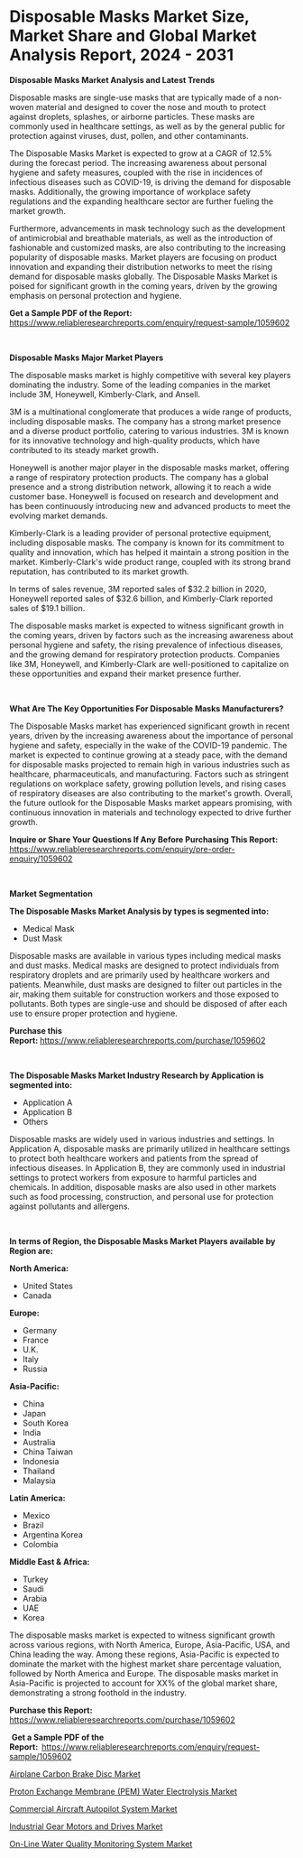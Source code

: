 <p><h1>Disposable Masks Market Size, Market Share and Global Market Analysis Report, 2024 - 2031</h1></p><p><strong>Disposable Masks Market Analysis and Latest Trends</strong></p>
<p><p>Disposable masks are single-use masks that are typically made of a non-woven material and designed to cover the nose and mouth to protect against droplets, splashes, or airborne particles. These masks are commonly used in healthcare settings, as well as by the general public for protection against viruses, dust, pollen, and other contaminants.</p><p>The Disposable Masks Market is expected to grow at a CAGR of 12.5% during the forecast period. The increasing awareness about personal hygiene and safety measures, coupled with the rise in incidences of infectious diseases such as COVID-19, is driving the demand for disposable masks. Additionally, the growing importance of workplace safety regulations and the expanding healthcare sector are further fueling the market growth.</p><p>Furthermore, advancements in mask technology such as the development of antimicrobial and breathable materials, as well as the introduction of fashionable and customized masks, are also contributing to the increasing popularity of disposable masks. Market players are focusing on product innovation and expanding their distribution networks to meet the rising demand for disposable masks globally. The Disposable Masks Market is poised for significant growth in the coming years, driven by the growing emphasis on personal protection and hygiene.</p></p>
<p><strong>Get a Sample PDF of the Report:&nbsp;</strong> <a href="https://www.reliableresearchreports.com/enquiry/request-sample/1059602">https://www.reliableresearchreports.com/enquiry/request-sample/1059602</a></p>
<p>&nbsp;</p>
<p><strong>Disposable Masks Major Market Players</strong></p>
<p><p>The disposable masks market is highly competitive with several key players dominating the industry. Some of the leading companies in the market include 3M, Honeywell, Kimberly-Clark, and Ansell.</p><p>3M is a multinational conglomerate that produces a wide range of products, including disposable masks. The company has a strong market presence and a diverse product portfolio, catering to various industries. 3M is known for its innovative technology and high-quality products, which have contributed to its steady market growth.</p><p>Honeywell is another major player in the disposable masks market, offering a range of respiratory protection products. The company has a global presence and a strong distribution network, allowing it to reach a wide customer base. Honeywell is focused on research and development and has been continuously introducing new and advanced products to meet the evolving market demands.</p><p>Kimberly-Clark is a leading provider of personal protective equipment, including disposable masks. The company is known for its commitment to quality and innovation, which has helped it maintain a strong position in the market. Kimberly-Clark's wide product range, coupled with its strong brand reputation, has contributed to its market growth.</p><p>In terms of sales revenue, 3M reported sales of $32.2 billion in 2020, Honeywell reported sales of $32.6 billion, and Kimberly-Clark reported sales of $19.1 billion.</p><p>The disposable masks market is expected to witness significant growth in the coming years, driven by factors such as the increasing awareness about personal hygiene and safety, the rising prevalence of infectious diseases, and the growing demand for respiratory protection products. Companies like 3M, Honeywell, and Kimberly-Clark are well-positioned to capitalize on these opportunities and expand their market presence further.</p></p>
<p>&nbsp;</p>
<p><strong>What Are The Key Opportunities For Disposable Masks Manufacturers?</strong></p>
<p><p>The Disposable Masks market has experienced significant growth in recent years, driven by the increasing awareness about the importance of personal hygiene and safety, especially in the wake of the COVID-19 pandemic. The market is expected to continue growing at a steady pace, with the demand for disposable masks projected to remain high in various industries such as healthcare, pharmaceuticals, and manufacturing. Factors such as stringent regulations on workplace safety, growing pollution levels, and rising cases of respiratory diseases are also contributing to the market's growth. Overall, the future outlook for the Disposable Masks market appears promising, with continuous innovation in materials and technology expected to drive further growth.</p></p>
<p><strong>Inquire or Share Your Questions If Any Before Purchasing This Report:</strong> <a href="https://www.reliableresearchreports.com/enquiry/pre-order-enquiry/1059602">https://www.reliableresearchreports.com/enquiry/pre-order-enquiry/1059602</a></p>
<p>&nbsp;</p>
<p><strong>Market Segmentation</strong></p>
<p><strong>The Disposable Masks Market Analysis by types is segmented into:</strong></p>
<p><ul><li>Medical Mask</li><li>Dust Mask</li></ul></p>
<p><p>Disposable masks are available in various types including medical masks and dust masks. Medical masks are designed to protect individuals from respiratory droplets and are primarily used by healthcare workers and patients. Meanwhile, dust masks are designed to filter out particles in the air, making them suitable for construction workers and those exposed to pollutants. Both types are single-use and should be disposed of after each use to ensure proper protection and hygiene.</p></p>
<p><strong>Purchase this Report:&nbsp;</strong><a href="https://www.reliableresearchreports.com/purchase/1059602">https://www.reliableresearchreports.com/purchase/1059602</a></p>
<p>&nbsp;</p>
<p><strong>The Disposable Masks Market Industry Research by Application is segmented into:</strong></p>
<p><ul><li>Application A</li><li>Application B</li><li>Others</li></ul></p>
<p><p>Disposable masks are widely used in various industries and settings. In Application A, disposable masks are primarily utilized in healthcare settings to protect both healthcare workers and patients from the spread of infectious diseases. In Application B, they are commonly used in industrial settings to protect workers from exposure to harmful particles and chemicals. In addition, disposable masks are also used in other markets such as food processing, construction, and personal use for protection against pollutants and allergens.</p></p>
<p>&nbsp;</p>
<p><strong>In terms of Region, the Disposable Masks Market Players available by Region are:</strong></p>
<p>
    <p> <strong> North America: </strong>
        <ul>
            <li>United States</li>
            <li>Canada</li>
        </ul>
        </p> 
    <p> <strong> Europe: </strong>
        <ul>
            <li>Germany</li>
            <li>France</li>
            <li>U.K.</li>
            <li>Italy</li>
            <li>Russia</li>
        </ul>
        </p> 
    <p> <strong> Asia-Pacific: </strong>
        <ul>
            <li>China</li>
            <li>Japan</li>
            <li>South Korea</li>
            <li>India</li>
            <li>Australia</li>
            <li>China Taiwan</li>
            <li>Indonesia</li>
            <li>Thailand</li>
            <li>Malaysia</li>
        </ul>
        </p> 
    <p> <strong> Latin America: </strong>
        <ul>
            <li>Mexico</li>
            <li>Brazil</li>
            <li>Argentina Korea</li>
            <li>Colombia</li>
        </ul>
        </p> 
    <p> <strong> Middle East & Africa: </strong>
        <ul>
            <li>Turkey</li>
            <li>Saudi</li>
            <li>Arabia</li>
            <li>UAE</li>
            <li>Korea</li>
        </ul>
    </p>
    </p>
<p><p>The disposable masks market is expected to witness significant growth across various regions, with North America, Europe, Asia-Pacific, USA, and China leading the way. Among these regions, Asia-Pacific is expected to dominate the market with the highest market share percentage valuation, followed by North America and Europe. The disposable masks market in Asia-Pacific is projected to account for XX% of the global market share, demonstrating a strong foothold in the industry.</p></p>
<p><strong>Purchase this Report: </strong><a href="https://www.reliableresearchreports.com/purchase/1059602">https://www.reliableresearchreports.com/purchase/1059602</a></p>
<p>&nbsp;<strong>Get a Sample PDF of the Report:&nbsp;&nbsp;</strong><a href="https://www.reliableresearchreports.com/enquiry/request-sample/1059602">https://www.reliableresearchreports.com/enquiry/request-sample/1059602</a></p>
<p><strong></strong></p>
<p><p><a href="https://medium.com/@noelkunzei1/airplane-carbon-brake-disc-market-comprehensive-assessment-by-type-application-and-geography-1826f4029510">Airplane Carbon Brake Disc Market</a></p><p><a href="https://medium.com/@noelkunzei1/proton-exchange-membrane-pem-water-electrolysis-market-size-market-outlook-and-market-forecast-24c1142878d6">Proton Exchange Membrane (PEM) Water Electrolysis Market</a></p><p><a href="https://medium.com/@noelkunzei1/commercial-aircraft-autopilot-system-market-furnishes-information-on-market-share-market-trends-3b21c431b344">Commercial Aircraft Autopilot System Market</a></p><p><a href="https://medium.com/@noelkunzei1/industrial-gear-motors-and-drives-market-furnishes-information-on-market-share-market-trends-and-3c2df4597780">Industrial Gear Motors and Drives Market</a></p><p><a href="https://medium.com/@noelkunzei1/on-line-water-quality-monitoring-system-market-size-market-outlook-and-market-forecast-2024-to-7e88f2dea0c7">On-Line Water Quality Monitoring System Market</a></p></p>